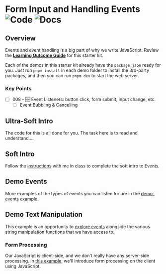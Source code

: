 # Form Input and Handling Events ![Code](https://img.shields.io/badge/Code%20Status-Walkthrough-blueviolet?logo=Visual%20Studio%20Code&labelColor=indigo)  ![Docs](https://img.shields.io/badge/Documentation%20Status-10--40%25%20Rough%20Outline-red?logo=Read%20the%20Docs)

## Overview

Events and event handling is a big part of why we write JavaScript. Review the [**Learning Outcome Guide**](./LOGs.md) for this starter kit.

Each of the demos in this starter kit already have the `package.json` ready for you. Just run `pnpm install` in each demo folder to install the 3rd-party packages, and then you can run `pnpm dev` to start the web server.

### Key Points

- [ ] 008 - 🆕 Event Listeners: button click, form submit, input change, etc.
  - [ ] Event Bubbling & Cancelling

## Ultra-Soft Intro

The code for this is all done for you. The task here is to read and understand&hellip;.

## Soft Intro

Follow the [instructions](./soft-intro/ReadMe.md) with me in class to complete the soft intro to Events.

## Demo Events

More examples of the types of events you can listen for are in the [demo-events](./demo-events/js/main.js) example.

## Demo Text Manipulation

This example is an opportunity to [explore events](./demo-text-manipulation/ReadMe.md) alongside the various string manipulation functions that we have access to.

### Form Processing

Our JavaScript is client-side, and we don't really have any server-side processing. In [this example](./form-processing/ReadMe.md), we'll introduce form processing on the client using JavaScript.
